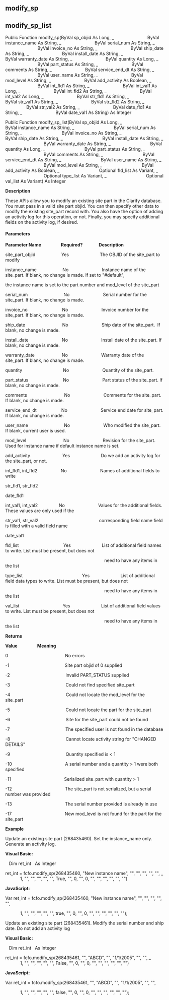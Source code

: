 modify_sp
---------

modify_sp_list
----------------

Public Function modify_sp(ByVal sp_objid As Long, _
                          ByVal instance_name As String, _
                          ByVal serial_num As String, _
                          ByVal invoice_no As String, _
                          ByVal ship_date As String, _
                          ByVal install_date As String, _
                          ByVal warranty_date As String, _
                          ByVal quantity As Long, _
                          ByVal part_status As String, _
                          ByVal comments As String, _
                          ByVal service_end_dt As String, _
                          ByVal user_name As String, _
                          ByVal mod_level As String, _
                          ByVal add_activity As Boolean, _
                          ByVal int_fld1 As String, _
                          ByVal int_val1 As Long, _
                          ByVal int_fld2 As String, _
                          ByVal int_val2 As Long, _
                          ByVal str_fld1 As String, _
                          ByVal str_val1 As String, _
                          ByVal str_fld2 As String, _
                          ByVal str_val2 As String, _
                          ByVal date_fld1 As String, _
                          ByVal date_val1 As String) As Integer

Public Function modify_sp_list(ByVal sp_objid As Long, _
                               ByVal instance_name As String, _
                               ByVal serial_num As String, _
                               ByVal invoice_no As String, _
                               ByVal ship_date As String, _
                               ByVal install_date As String, _
                               ByVal warranty_date As String, _
                               ByVal quantity As Long, _
                               ByVal part_status As String, _
                               ByVal comments As String, _
                               ByVal service_end_dt As String, _
                               ByVal user_name As String, _
                               ByVal mod_level As String, _
                               ByVal add_activity As Boolean, _
                               Optional fld_list As Variant, _
                               Optional type_list As Variant, _
                               Optional val_list As Variant) As Integer

**Description**

These APIs allow you to modify an existing site part in the Clarify database. You must pass in a valid site part objid. You can then specify other data to modify the existing site_part record with. You also have the option of adding an activity log for this operation, or not. Finally, you may specify additional fields on the activity log, if desired.

#### Parameters
**Parameter Name**                **Required?**             **Description**

site_part_objid                     Yes                         The OBJID of the site_part to modify

instance_name                     No                           Instance name of the site_part. If blank, no change is made. If set to "#default",

the instance name is set to the part number and mod_level of the site_part

serial_num                             No                           Serial number for the site_part. If blank, no change is made.

invoice_no                            No                           Invoice number for the site_part. If blank, no change is made.

ship_date                              No                           Ship date of the site_part.  If blank, no change is made.

install_date                           No                           Install date of the site_part. If blank, no change is made.

warranty_date                      No                           Warranty date of the site_part. If blank, no change is made.

quantity                                 No                           Quantity of the site_part.

part_status                            No                           Part status of the site_part. If blank, no change is made.

comments                              No                           Comments for the site_part. If blank, no change is made.

service_end_dt                    No                           Service end date for site_part. If blank, no change is made.

user_name                             No                           Who modified the site_part. If blank, current user is used.

mod_level                              No                           Revision for the site_part. Used for instance name if default instance name is set.

add_activity                          Yes                         Do we add an activity log for the site_part, or not.

int_fld1, int_fld2                   No                           Names of additional fields to write

str_fld1, str_fld2

date_fld1

int_val1, int_val2                 No                           Values for the additional fields. These values are only used if the

str_val1, str_val2                                                 corresponding field name field is filled with a valid field name

date_val1

fld_list                                    Yes                         List of additional field names to write. List must be present, but does not

                                                                                need to have any items in the list

type_list                                                Yes                         List of additional field data types to write. List must be present, but does not

                                                                                need to have any items in the list

val_list                                   Yes                         List of additional field values to write. List must be present, but does not

                                                                                need to have any items in the list

**Returns**

**Value**                **Meaning**

0                                              No errors

-1                                             Site part objid of 0 supplied

-2                                             Invalid PART_STATUS supplied

-3                                             Could not find specified site_part

-4                                             Could not locate the mod_level for the site_part

-5                                             Could not locate the part for the site_part

-6                                             Site for the site_part could not be found

-7                                             The specified user is not found in the database

-8                                             Cannot locate activity string for "CHANGED DETAILS"

-9                                             Quantity specified is < 1

-10                                           A serial number and a quantity > 1 were both specified

-11                                           Serialized site_part with quantity > 1

-12                                           The site_part is not serialized, but a serial number was provided

-13                                           The serial number provided is already in use

-17                                           New mod_level is not found for the part for the site_part

**Example**

 Update an existing site part (268435460). Set the instance_name only. Generate an activity log.

**Visual Basic:**

   Dim ret_int   As Integer

ret_int = fcfo.modify_sp(268435460, "New instance name", "", "", "", "", "", _
            1, "", "", "", "", "", True, "", 0, "", 0, "", "", "", "", "", "")

**JavaScript:**

Var ret_int = fcfo.modify_sp(268435460, "New instance name", "", "", "", "", "",

            1, "", "", "", "", "", true, "", 0, "", 0, "", "", "", "", "", "");

 Update an existing site part (268435461). Modify the serial number and ship date. Do not add an activity log

**Visual Basic:**

   Dim ret_int   As Integer

ret_int = fcfo.modify_sp(268435461, "", "ABCD", "", "1/1/2005", "", "", _
            1, "", "", "", "", "", False, "", 0, "", 0, "", "", "", "", "", "")

**JavaScript:**

Var ret_int = fcfo.modify_sp(268435461, "", "ABCD", "", "1/1/2005", "", "",

            1, "", "", "", "", "", false, "", 0, "", 0, "", "", "", "", "", "");